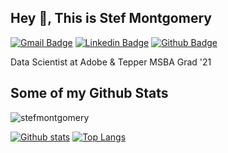 ## Hey 👋, This is Stef Montgomery

[![Gmail Badge](https://img.shields.io/badge/-smontgom91@gmail.com-c14438?style=flat&logo=Gmail&logoColor=white&link=mailto:smontgom91@gmail.com)](mailto:smontgom91@gmail.com) 
[![Linkedin Badge](https://img.shields.io/badge/-https://www.linkedin.com/in/stefaniemontgomery/-0072b1?style=flat&logo=Linkedin&logoColor=white&link=https://www.linkedin.com/in/https://www.linkedin.com/in/stefaniemontgomery//)](https://www.linkedin.com/in/https://www.linkedin.com/in/stefaniemontgomery//) [![Github Badge](https://img.shields.io/badge/-stefmontgomery-grey?style=flat&logo=github&logoColor=white&link=https://github.com/stefmontgomery/)](https://www.github.com/stefmontgomery/) <p align='left'>Data Scientist at Adobe & Tepper MSBA Grad '21</p>

## Some of my Github Stats
<p align=left> <img src=https://komarev.com/ghpvc/?username=stefmontgomery alt=stefmontgomery /> </p>

[![Github stats](https://github-readme-stats.vercel.app/api?username=stefmontgomery&show_icons=true&include_all_commits=true)](https://github.com/stefmontgomery/github-readme-stats)
[![Top Langs](https://github-readme-stats.vercel.app/api/top-langs/?username=stefmontgomery&layout=compact)](https://github.com/stefmontgomery/github-readme-stats)
